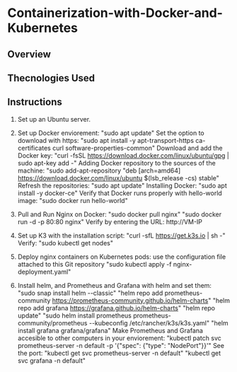 # **Containerization-with-Docker-and-Kubernetes**
## **Overview**
## **Thecnologies Used**
## **Instructions**
1. Set up an Ubuntu server.
2. Set up Docker enviorement:
   "sudo apt update"
   Set the option to download with https:
     "sudo apt install -y apt-transport-https ca-certificates curl software-properties-common"
   Download and add the Docker key:
     "curl -fsSL https://download.docker.com/linux/ubuntu/gpg | sudo apt-key add -"
   Adding Docker repository to the sources of the machine:
     "sudo add-apt-repository "deb [arch=amd64] https://download.docker.com/linux/ubuntu $(lsb_release -cs) stable"
   Refresh the repositories:
     "sudo apt update"
   Installing Docker:
     "sudo apt install -y docker-ce"
   Verify that Docker runs properly with hello-world image:
     "sudo docker run hello-world"
3. Pull and Run Nginx on Docker:
   "sudo docker pull nginx"
   "sudo docker run -d -p 80:80 nginx"
   Verify by entering the URL: http://VM-IP

4. Set up K3 with the installation script:
   "curl -sfL https://get.k3s.io | sh -"
   Verify:
   "sudo kubectl get nodes"

5. Deploy nginx containers on Kubernetes pods:
   use the configuration file attached to this Git repository
   "sudo kubectl apply -f nginx-deployment.yaml"

6. Install helm, and Prometheus and Grafana with helm and set them:
   "sudo snap install helm --classic"
   "helm repo add prometheus-community https://prometheus-community.github.io/helm-charts"
   "helm repo add grafana https://grafana.github.io/helm-charts"
   "helm repo update"
   "sudo helm install prometheus prometheus-community/prometheus --kubeconfig /etc/rancher/k3s/k3s.yaml"
   "helm install grafana grafana/grafana"
   Make Prometheus and Grafana accesible to other computers in your enviorement:
     "kubectl patch svc prometheus-server -n default -p '{"spec": {"type": "NodePort"}}'"
   See the port:
     "kubectl get svc prometheus-server -n default"
     "kubectl get svc grafana -n default"





   
